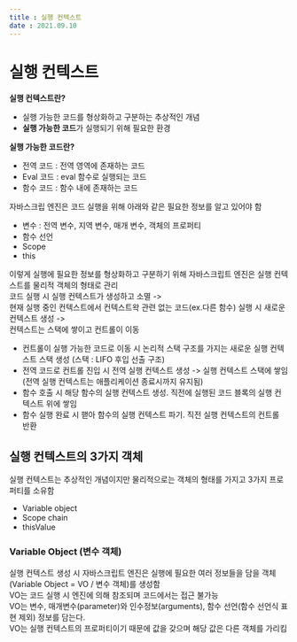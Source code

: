 ```yaml
---
title : 실행 컨텍스트
date : 2021.09.10
---
```


# 실행 컨텍스트

**실행 컨텍스트란?**  
* 실행 가능한 코드를 형상화하고 구분하는 추상적인 개념  
* **실행 가능한 코드**가 실행되기 위해 필요한 환경  

**실행 가능한 코드란?**  
* 전역 코드 : 전역 영역에 존재하는 코드
* Eval 코드 : eval 함수로 실행되는 코드
* 함수 코드 : 함수 내에 존재하는 코드  

자바스크립 엔진은 코드 실행을 위해 아래와 같은 필요한 정보를 알고 있어야 함  
* 변수 : 전역 변수, 지역 변수, 매개 변수, 객체의 프로퍼티
* 함수 선언
* Scope
* this  

이렇게 실행에 필요한 정보를 형상화하고 구분하기 위해 자바스크립트 엔진은 실행 컨텍스트를 물리적 객체의 형태로 관리    
코드 실행 시 실행 컨텍스트가 생성하고 소멸 ->   
현재 실행 중인 컨텍스트에서 컨텍스트왁 관련 없는 코드(ex.다른 함수) 실행 시 새로운 컨텍스트 생성 ->    
컨텍스트는 스택에 쌓이고 컨트롤이 이동  

* 컨트롤이 실행 가능한 코드로 이동 시 논리적 스택 구조를 가지는 새로운 실행 컨텍스트 스택 생성 (스택 : LIFO 후입 선출 구조)
* 전역 코드로 컨트롤 진입 시 전역 실행 컨텍스트 생성 -> 실행 컨텍스트 스택에 쌓임 (전역 실행 컨텍스트는 애플리케이션 종료시까지 유지됨)
* 함수 호출 시 해당 함수의 실행 컨텍스트 생성. 직전에 실행된 코드 블록의 실행 컨텍스트 위에 쌓임
* 함수 실행 완료 시 핻아 함수의 실행 컨텍스트 파기. 직전 실행 컨텍스트의 컨트롤 반환


## 실행 컨텍스트의 3가지 객체
실행 컨텍스트는 추상적인 개념이지만 물리적으로는 객체의 형태를 가지고 3가지 프로퍼티를 소유함
* Variable object
* Scope chain
* thisValue

### Variable Object (변수 객체)
실행 컨텍스트 생성 시 자바스크립트 엔진은 실행에 필요한 여러 정보들을 담을 객체(Variable Object = VO / 변수 객체)를 생성함  
VO는 코드 실행 시 엔진에 의해 참조되며 코드에서는 접근 불가능  
VO는 변수, 매개변수(parameter)와 인수정보(arguments), 함수 선언(함수 선언식 표현 제외) 정보를 담는다.  
VO는 실행 컨텍스트의 프로퍼티이기 때문에 값을 갖으며 해당 값은 다른 객체를 가리킴
